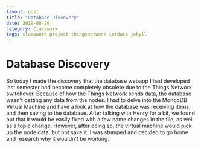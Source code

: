 ```yaml
---
layout: post
title: "Database Discovery"
date: 2019-08-29
category: Classwork
tags: classwork project thingsnetwork iotdata jekyll
---
```


# Database Discovery

So today I made the discovery that the database webapp I had developed last semester had become completely obsolete due to the Things Network
switchover. Because of how the Things Network sends data, the database wasn't getting any data from the nodes. I had to delve into the MongoDB
Virtual Machine and have a look at how the database was receiving items, and then saving to the database. After talking with Henry for a bit, we
found out that it would be easily fixed with a few name changes in the file, as well as a topic change. However, after doing so, the virtual machine
would pick up the node data, but not save it. I was stumped and decided to go home and research why it wouldn't be working.
